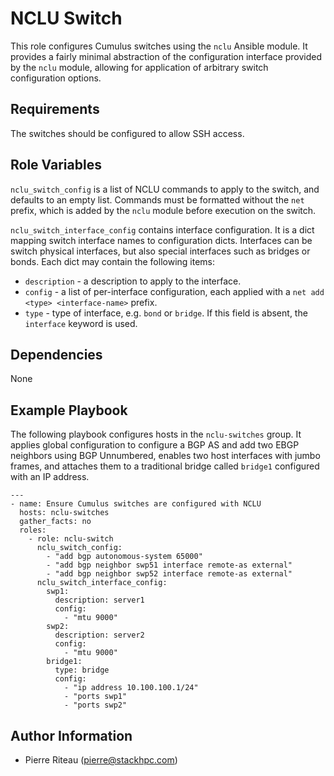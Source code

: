 NCLU Switch
===========

This role configures Cumulus switches using the `nclu` Ansible module. It
provides a fairly minimal abstraction of the configuration interface provided
by the `nclu` module, allowing for application of arbitrary switch
configuration options.

Requirements
------------

The switches should be configured to allow SSH access.

Role Variables
--------------

`nclu_switch_config` is a list of NCLU commands to apply to the switch, and
defaults to an empty list. Commands must be formatted without the `net` prefix,
which is added by the `nclu` module before execution on the switch.

`nclu_switch_interface_config` contains interface configuration. It is a dict
mapping switch interface names to configuration dicts. Interfaces can be switch
physical interfaces, but also special interfaces such as bridges or bonds. Each
dict may contain the following items:

- `description` - a description to apply to the interface.
- `config` - a list of per-interface configuration, each applied with a `net
  add <type> <interface-name>` prefix.
- `type` - type of interface, e.g. `bond` or `bridge`. If this field is absent,
  the `interface` keyword is used.

Dependencies
------------

None

Example Playbook
----------------

The following playbook configures hosts in the `nclu-switches` group. It
applies global configuration to configure a BGP AS and add two EBGP neighbors
using BGP Unnumbered, enables two host interfaces with jumbo frames, and
attaches them to a traditional bridge called `bridge1` configured with an IP
address.

    ---
    - name: Ensure Cumulus switches are configured with NCLU
      hosts: nclu-switches
      gather_facts: no
      roles:
        - role: nclu-switch
          nclu_switch_config:
            - "add bgp autonomous-system 65000"
            - "add bgp neighbor swp51 interface remote-as external"
            - "add bgp neighbor swp52 interface remote-as external"
          nclu_switch_interface_config:
            swp1:
              description: server1
              config:
                - "mtu 9000"
            swp2:
              description: server2
              config:
                - "mtu 9000"
            bridge1:
              type: bridge
              config:
                - "ip address 10.100.100.1/24"
                - "ports swp1"
                - "ports swp2"

Author Information
------------------

- Pierre Riteau (<pierre@stackhpc.com>)
